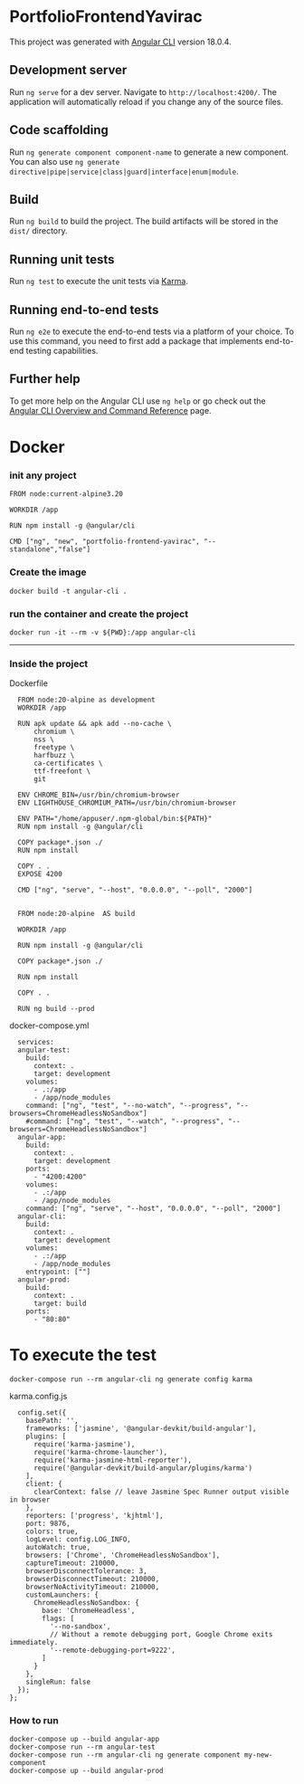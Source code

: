# PortfolioFrontendYavirac

This project was generated with [Angular CLI](https://github.com/angular/angular-cli) version 18.0.4.

## Development server

Run `ng serve` for a dev server. Navigate to `http://localhost:4200/`. The application will automatically reload if you change any of the source files.

## Code scaffolding

Run `ng generate component component-name` to generate a new component. You can also use `ng generate directive|pipe|service|class|guard|interface|enum|module`.

## Build

Run `ng build` to build the project. The build artifacts will be stored in the `dist/` directory.

## Running unit tests

Run `ng test` to execute the unit tests via [Karma](https://karma-runner.github.io).

## Running end-to-end tests

Run `ng e2e` to execute the end-to-end tests via a platform of your choice. To use this command, you need to first add a package that implements end-to-end testing capabilities.

## Further help

To get more help on the Angular CLI use `ng help` or go check out the [Angular CLI Overview and Command Reference](https://angular.dev/tools/cli) page.

# Docker

### init any project
```
FROM node:current-alpine3.20

WORKDIR /app

RUN npm install -g @angular/cli

CMD ["ng", "new", "portfolio-frontend-yavirac", "--standalone","false"]

```
### Create the image
```docker build -t angular-cli .```

### run the container and create the project

```
docker run -it --rm -v ${PWD}:/app angular-cli
```

---

### Inside the project
Dockerfile
```
  FROM node:20-alpine as development 
  WORKDIR /app

  RUN apk update && apk add --no-cache \
      chromium \
      nss \
      freetype \
      harfbuzz \
      ca-certificates \
      ttf-freefont \
      git

  ENV CHROME_BIN=/usr/bin/chromium-browser
  ENV LIGHTHOUSE_CHROMIUM_PATH=/usr/bin/chromium-browser

  ENV PATH="/home/appuser/.npm-global/bin:${PATH}"
  RUN npm install -g @angular/cli

  COPY package*.json ./
  RUN npm install

  COPY . .
  EXPOSE 4200

  CMD ["ng", "serve", "--host", "0.0.0.0", "--poll", "2000"]


  FROM node:20-alpine  AS build

  WORKDIR /app

  RUN npm install -g @angular/cli

  COPY package*.json ./

  RUN npm install

  COPY . .

  RUN ng build --prod
```

docker-compose.yml
```
  services:
  angular-test:
    build:
      context: .
      target: development
    volumes:
      - .:/app
      - /app/node_modules
    command: ["ng", "test", "--no-watch", "--progress", "--browsers=ChromeHeadlessNoSandbox"]
    #command: ["ng", "test", "--watch", "--progress", "--browsers=ChromeHeadlessNoSandbox"]
  angular-app:
    build:
      context: .
      target: development
    ports:
      - "4200:4200"
    volumes:
      - .:/app
      - /app/node_modules
    command: ["ng", "serve", "--host", "0.0.0.0", "--poll", "2000"]
  angular-cli:
    build:
      context: .
      target: development
    volumes:
      - .:/app
      - /app/node_modules
    entrypoint: [""]
  angular-prod:
    build:
      context: .
      target: build
    ports:
      - "80:80"

```

# To execute the test
```
docker-compose run --rm angular-cli ng generate config karma
```

karma.config.js

```module.exports = function (config) {
  config.set({
    basePath: '',
    frameworks: ['jasmine', '@angular-devkit/build-angular'],
    plugins: [
      require('karma-jasmine'),
      require('karma-chrome-launcher'),
      require('karma-jasmine-html-reporter'),
      require('@angular-devkit/build-angular/plugins/karma')
    ],
    client: {
      clearContext: false // leave Jasmine Spec Runner output visible in browser
    },
    reporters: ['progress', 'kjhtml'],
    port: 9876,
    colors: true,
    logLevel: config.LOG_INFO,
    autoWatch: true,
    browsers: ['Chrome', 'ChromeHeadlessNoSandbox'],
    captureTimeout: 210000,
    browserDisconnectTolerance: 3,
    browserDisconnectTimeout: 210000,
    browserNoActivityTimeout: 210000,
    customLaunchers: {
      ChromeHeadlessNoSandbox: {
        base: 'ChromeHeadless',
        flags: [
          '--no-sandbox',
          // Without a remote debugging port, Google Chrome exits immediately.
          '--remote-debugging-port=9222',
        ]
      }
    },
    singleRun: false
  });
};
```

### How to run
  
  ```
  docker-compose up --build angular-app
  docker-compose run --rm angular-test
  docker-compose run --rm angular-cli ng generate component my-new-component
  docker-compose up --build angular-prod
  ```